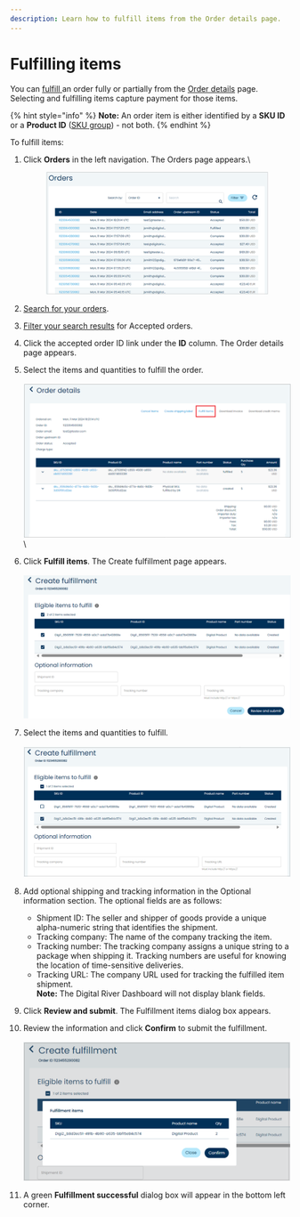 ```yaml
---
description: Learn how to fulfill items from the Order details page.
---
```


# Fulfilling items

You can [fulfill ](fulfilling-items.md)an order fully or partially from the [Order details](viewing-the-order-details.md) page. Selecting and fulfilling items capture payment for those items.

{% hint style="info" %}
<mark style="color:yellow;">​</mark> **Note:** An order item is either identified by a **SKU ID** or a **Product ID** ([SKU group](../../../../product-management/setting-up-sku-groups.md)) - not both.
{% endhint %}

To fulfill items:

1.  Click **Orders** in the left navigation. The Orders page appears.\


    <figure><img src="../../../../.gitbook/assets/1 nu fulfill orders orders page.png" alt=""><figcaption></figcaption></figure>
2. [Search for your orders](searching-for-orders.md).&#x20;
3. [Filter your search results](filtering-your-orders.md) for Accepted orders.
4. Click the accepted order ID link under the **ID** column. The Order details page appears.
5. Select the items and quantities to fulfill the order.\
   \
   ![](<../../../../.gitbook/assets/2 nu fulfill order details partial (1).png>)\

6. Click **Fulfill items**. The Create fulfillment page appears.\
   \
   ![](<../../../../.gitbook/assets/3 nu fulfill order fulfill modal.png>)
7. Select the items and quantities to fulfill. \
   \
   ![](<../../../../.gitbook/assets/4 nu fulfill order select fulfill modal.png>)
8. Add optional shipping and tracking information in the Optional information section. The optional fields are as follows:&#x20;
   * Shipment ID: The seller and shipper of goods provide a unique alpha-numeric string that identifies the shipment.
   * Tracking company: The name of the company tracking the item.
   * Tracking number: The tracking company assigns a unique string to a package when shipping it. Tracking numbers are useful for knowing the location of time-sensitive deliveries.
   * Tracking URL: The company URL used for tracking the fulfilled item shipment.\
     **Note:** The Digital River Dashboard will not display blank fields.
9. Click **Review and submit**. The Fulfillment items dialog box appears.
10. Review the information and click **Confirm** to submit the fulfillment.\
    \
    ![](<../../../../.gitbook/assets/5 nu fulfill order select confirm modal.png>)
11. A green **Fulfillment successful** dialog box will appear in the bottom left corner.
